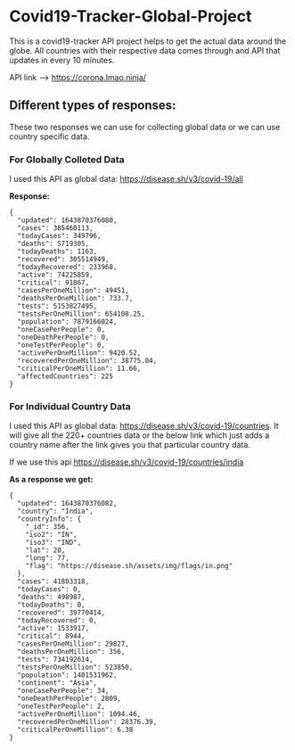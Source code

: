 # Covid19-Tracker-Global-Project

This is a covid19-tracker API project helps to get the actual data around the globe. All countries with their respective data comes through and API that updates in every 10 minutes.

API link --> https://corona.lmao.ninja/

## Different types of responses:

These two responses we can use for collecting global data or we can use country specific data.

### For Globally Colleted Data

I used this API as global data: https://disease.sh/v3/covid-19/all

**Response:**
```
{
  "updated": 1643870376080,
  "cases": 385460113,
  "todayCases": 349796,
  "deaths": 5719305,
  "todayDeaths": 1163,
  "recovered": 305514949,
  "todayRecovered": 233968,
  "active": 74225859,
  "critical": 91867,
  "casesPerOneMillion": 49451,
  "deathsPerOneMillion": 733.7,
  "tests": 5153827495,
  "testsPerOneMillion": 654108.25,
  "population": 7879166024,
  "oneCasePerPeople": 0,
  "oneDeathPerPeople": 0,
  "oneTestPerPeople": 0,
  "activePerOneMillion": 9420.52,
  "recoveredPerOneMillion": 38775.04,
  "criticalPerOneMillion": 11.66,
  "affectedCountries": 225
}
```

### For Individual Country Data

I used this API as global data: https://disease.sh/v3/covid-19/countries. It will give all the 220+ countries data or the below link which just adds a country name after the link gives you that particular country data.

If we use this api https://disease.sh/v3/covid-19/countries/india 

**As a response we get:**
```
{
  "updated": 1643870376082,
  "country": "India",
  "countryInfo": {
    "_id": 356,
    "iso2": "IN",
    "iso3": "IND",
    "lat": 20,
    "long": 77,
    "flag": "https://disease.sh/assets/img/flags/in.png"
  },
  "cases": 41803318,
  "todayCases": 0,
  "deaths": 498987,
  "todayDeaths": 0,
  "recovered": 39770414,
  "todayRecovered": 0,
  "active": 1533917,
  "critical": 8944,
  "casesPerOneMillion": 29827,
  "deathsPerOneMillion": 356,
  "tests": 734192614,
  "testsPerOneMillion": 523850,
  "population": 1401531962,
  "continent": "Asia",
  "oneCasePerPeople": 34,
  "oneDeathPerPeople": 2809,
  "oneTestPerPeople": 2,
  "activePerOneMillion": 1094.46,
  "recoveredPerOneMillion": 28376.39,
  "criticalPerOneMillion": 6.38
}
```








